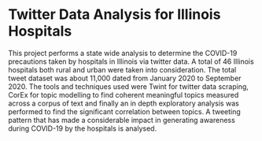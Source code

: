 # Twitter Data Analysis for Illinois Hospitals

This project performs a state wide analysis to determine the COVID-19 precautions taken by hospitals in Illinois via twitter data. A total of 46 Illinois hospitals both rural and urban were taken into consideration. The total tweet dataset was about 11,000 dated from January 2020 to September 2020. The tools and techniques used were Twint for twitter data scraping, CorEx for topic modelling to find coherent meaningful topics measured across a corpus of text and finally an in depth exploratory analysis was performed to find the significant correlation between topics. A tweeting pattern that has made a considerable impact in generating awareness during COVID-19 by the hospitals is analysed.
